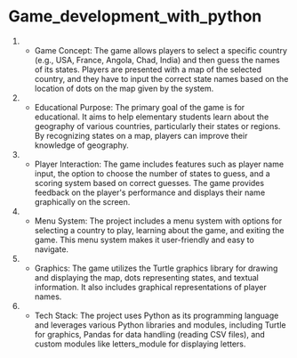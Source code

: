 # Game_development_with_python
1) - Game Concept: The game allows players to select a specific country (e.g., USA, France, Angola, Chad, India) and 
then guess the names of its states. Players are presented with a map of the selected country, and they have to input 
the correct state names based on the location of dots on the map given by the system.

2) - Educational Purpose: The primary goal of the game is for educational. It aims to help elementary students
learn about the geography of various countries, particularly their states or regions. By recognizing states on a map,
players can improve their knowledge of geography.

3) - Player Interaction: The game includes features such as player name input, the option to choose the number of
states to guess, and a scoring system based on correct guesses. The game provides feedback on the player's performance
and displays their name graphically on the screen.

4) - Menu System: The project includes a menu system with options for selecting a country to play, learning about the
game, and exiting the game. This menu system makes it user-friendly and easy to navigate.

5) - Graphics: The game utilizes the Turtle graphics library for drawing and displaying the map, dots representing
states, and textual information. It also includes graphical representations of player names.

6) - Tech Stack: The project uses Python as its programming language and leverages various Python libraries and modules,
including Turtle for graphics, Pandas for data handling (reading CSV files), and custom modules like letters_module for
displaying letters.
